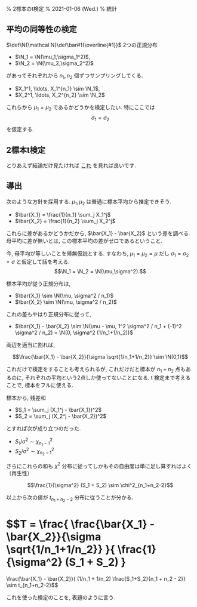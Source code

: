 % 2標本のt検定
% 2021-01-06 (Wed.)
% 統計

## 平均の同等性の検定

$\def\N{\mathcal N}\def\bar#1{\overline{#1}}$
2つの正規分布

- $\N_1 = \N(\mu_1,\sigma_1^2)$,
- $\N_2 = \N(\mu_2,\sigma_2^2)$

があってそれぞれから $n_1, n_2$ 個ずつサンプリングしてくる.

- $X_1^1, \ldots, X_1^{n_1} \sim \N_1$,
- $X_2^1, \ldots, X_2^{n_2} \sim \N_2$

これらから $\mu_1 = \mu_2$ であるかどうかを検定したい.
特にここでは $$\sigma_1 = \sigma_2$$ を仮定する.

## 2標本t検定

とりあえず結論だけ見たければ
[これ](https://bellcurve.jp/statistics/course/9427.html)
を見れば良いです.

## 導出

次のような方針を採用する.
$\mu_1, \mu_2$ は普通に標本平均から推定できそう.

- $\bar{X_1} = \frac{1}{n_1} \sum_j X_1^j$
- $\bar{X_2} = \frac{1}{n_2} \sum_j X_2^j$

これらに差があるかどうかだから, $\bar{X_1} - \bar{X_2}$ という差を調べる.
母平均に差が無いとは, この標本平均の差がゼロであるということ.

今, 母平均が等しいことを帰無仮説とする.
すなわち, $\mu_1 = \mu_2 = \mu$ だし $\sigma_1 = \sigma_2 = \sigma$ と仮定して話を考える.
$$\N_1 = \N_2 = \N(\mu,\sigma^2).$$

標本平均が従う正規分布は,

- $\bar{X_1} \sim \N(\mu, \sigma^2 / n_1)$
- $\bar{X_2} \sim \N(\mu, \sigma^2 / n_2)$

これの差もやはり正規分布に従って,

- $\bar{X_1} - \bar{X_2} \sim \N(\mu - \mu, 1^2 \sigma^2 / n_1 + (-1)^2 \sigma^2 / n_2) = \N(0, \sigma^2 (1/n_1+1/n_2))$

両辺を適当に割れば,

$$\frac{\bar{X_1} - \bar{X_2}}{\sigma \sqrt{1/n_1+1/n_2}} \sim \N(0,1)$$

これだけで検定をすることも考えられるが, これだけだと標本が $n_1 + n_2$ 点もあるのに, それぞれの平均という2点しか使ってないことになる.
t 検定まで考えることで, 標本をフルに使える.

標本から, 残差和

- $S_1 = \sum_j (X_1^j - \bar{X_1})^2$
- $S_2 = \sum_j (X_2^j - \bar{X_2})^2$

とすれば次が成り立つのだった.

- $S_1 / \sigma^2 \sim \chi^2_{n_1-1}$
- $S_2 / \sigma^2 \sim \chi^2_{n_2-1}$

さらにこれらの和も $\chi^2$ 分布に従ってしかもその自由度は単に足し算すればよく（再生性）

$$\frac{1}{\sigma^2} (S_1 + S_2) \sim \chi^2_{n_1+n_2-2}$$

以上から次の値が $t_{n_1+n_2-2}$ 分布に従うことが分かる.

$$T = 
\frac{
\frac{\bar{X_1} - \bar{X_2}}{\sigma \sqrt{1/n_1+1/n_2}}
}{
\frac{1}{\sigma^2} (S_1 + S_2)
}
=
\frac{\bar{X_1} - \bar{X_2}}{
(1/n_1 + 1/n_2)
\frac{S_1+S_2}{n_1 + n_2 - 2}}
\sim t_{n_1+n_2-2}$$

これを使った検定のことを, 表題のように言う.
